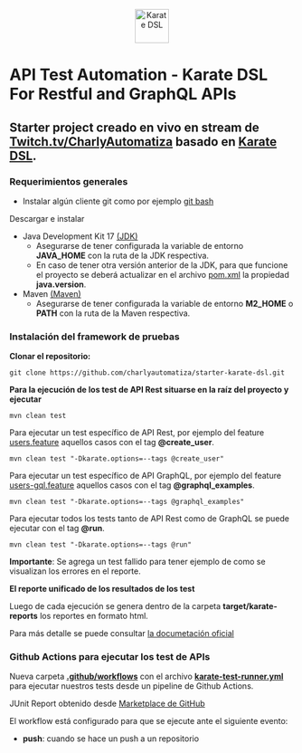 <p align="center">
    <a href="https://karatelabs.github.io/karate/">
        <img alt="Karate DSL" src="https://raw.githubusercontent.com/karatelabs/karate/v0.9.6/karate-core/src/main/resources/res/karate-logo.svg" height="60" width="60" style="max-width: 100%;">
    </a>
</p>

# API Test Automation - Karate DSL For Restful and GraphQL APIs
## Starter project creado en vivo en stream de [Twitch.tv/CharlyAutomatiza](https://www.twitch.tv/charlyautomatiza) basado en [Karate DSL](https://karatelabs.github.io/karate/).

### Requerimientos generales

- Instalar algún cliente git como por ejemplo [git bash](https://git-scm.com/downloads) 

Descargar e instalar

- Java Development Kit 17 [(JDK)](https://www.oracle.com/technetwork/java/javase/downloads/jdk8-downloads-2133155.html)
    - Asegurarse de tener configurada la variable de entorno **JAVA_HOME** con la ruta de la JDK respectiva.
    - En caso de tener otra versión anterior de la JDK, para que funcione el proyecto se deberá actualizar en el archivo [pom.xml](pom.xml) la propiedad **java.version**.
- Maven [(Maven)](https://maven.apache.org/download.cgi)
    - Asegurarse de tener configurada la variable de entorno **M2_HOME** o **PATH** con la ruta de la Maven respectiva.

### Instalación del framework de pruebas

**Clonar el repositorio:**

    git clone https://github.com/charlyautomatiza/starter-karate-dsl.git

**Para la ejecución de los test de API Rest situarse en la raíz del proyecto y ejecutar**

    mvn clean test

Para ejecutar un test específico de API Rest, por ejemplo del feature [users.feature](src/test/java/examples/users/users.feature) aquellos casos con el tag **@create_user**.

    mvn clean test "-Dkarate.options=--tags @create_user"

Para ejecutar un test específico de API GraphQL, por ejemplo del feature [users-gql.feature](src/test/java/examples/usersgql/users-gql.feature) aquellos casos con el tag **@graphql_examples**.

    mvn clean test "-Dkarate.options=--tags @graphql_examples"

Para ejecutar todos los tests tanto de API Rest como de GraphQL se puede ejecutar con el tag **@run**.

    mvn clean test "-Dkarate.options=--tags @run"

**Importante**: Se agrega un test fallido para tener ejemplo de como se visualizan los errores en el reporte.

**El reporte unificado de los resultados de los test**

Luego de cada ejecución se genera dentro de la carpeta **target/karate-reports** los reportes en formato html.

Para más detalle se puede consultar [la documetación oficial](https://karatelabs.github.io/karate/#test-reports)

### Github Actions para ejecutar los test de APIs

Nueva carpeta [**.github/workflows**](.github/workflows) con el archivo [**karate-test-runner.yml**](.github/workflows/karate-test-runner.yml) para ejecutar nuestros tests desde un pipeline de Github Actions.

JUnit Report obtenido desde [Marketplace de GitHub](https://github.com/marketplace/actions/junit-report-action)

El workflow está configurado para que se ejecute ante el siguiente evento:

* **push**: cuando se hace un push a un repositorio